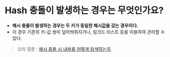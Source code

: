 # Hash 충돌이 발생하는 경우는 무엇인가요?

- **해시 충돌이 발생하는 경우는 두 키가 동일한 해시값을 갖는 경우이다.**
- 이 경우 기존의 키-값 쌍이 덮어씌워지거나, 링크드 리스트 등을 이용하여 관리할 수 있다.

> 꼬리 질문 : [해시 충돌 시 내부를 어떻게 탐색하는지](https://github.com/genesis12345678/TIL/blob/main/dataStructure/linear/hash/hash.md#%ED%95%B4%EC%8B%9C%EC%B6%A9%EB%8F%8C-%EB%AC%B8%EC%A0%9C-%ED%95%B4%EA%B2%B0%EB%B0%A9%EC%95%88)